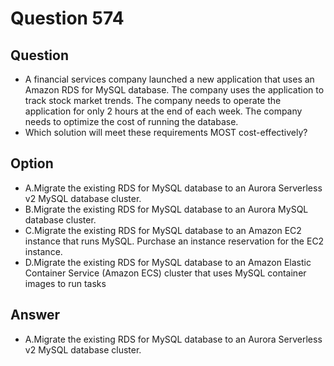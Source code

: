 # Question 574
## Question 
* A financial services company launched a new application that uses an Amazon RDS for MySQL database. The company uses the application to track stock market trends. The company needs to operate the application for only 2 hours at the end of each week. The company needs to optimize the cost of running the database.
* Which solution will meet these requirements MOST cost-effectively?

## Option
* A.Migrate the existing RDS for MySQL database to an Aurora Serverless v2 MySQL database cluster.
* B.Migrate the existing RDS for MySQL database to an Aurora MySQL database cluster.
* C.Migrate the existing RDS for MySQL database to an Amazon EC2 instance that runs MySQL. Purchase an instance reservation for the EC2 instance.
* D.Migrate the existing RDS for MySQL database to an Amazon Elastic Container Service (Amazon ECS) cluster that uses MySQL container images to run tasks

## Answer 
* A.Migrate the existing RDS for MySQL database to an Aurora Serverless v2 MySQL database cluster.